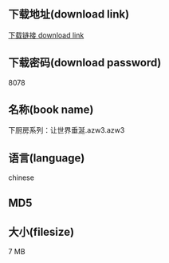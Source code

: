 ## 下载地址(download link)
[下载链接 download link](https://voluble-croquembouche-d321dc.netlify.app/?s=%E4%B8%8B%E5%8E%A8%E6%88%BF%E7%B3%BB%E5%88%97%EF%BC%9A%E8%AE%A9%E4%B8%96%E7%95%8C%E5%9E%82%E6%B6%8E.azw3)

## 下载密码(download password)
8078

## 名称(book name)
下厨房系列：让世界垂涎.azw3.azw3

## 语言(language)
chinese

## MD5


## 大小(filesize)
7 MB
